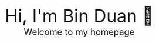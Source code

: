 <div align='center' ><font size='70'> Hi, I'm Bin Duan 👋 </font></div>

<div align='center' ><font size='5'> Welcome to my homepage </font></div>

<!--
**uatbo/uatbo** is a ✨ _special_ ✨ repository because its `README.md` (this file) appears on your GitHub profile.

Here are some ideas to get you started:

- 🔭 I’m currently working on ...
- 🌱 I’m currently learning ...
- 👯 I’m looking to collaborate on ...
- 🤔 I’m looking for help with ...
- 💬 Ask me about ...
- 📫 How to reach me: ...
- 😄 Pronouns: ...
- ⚡ Fun fact: ...
-->
